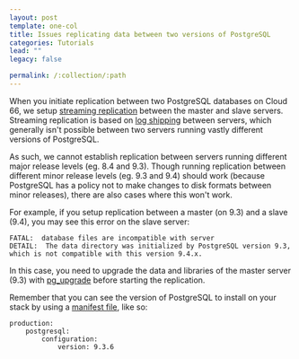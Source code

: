 ```yaml
---
layout: post
template: one-col
title: Issues replicating data between two versions of PostgreSQL
categories: Tutorials
lead: ""
legacy: false

permalink: /:collection/:path
---
```


When you initiate replication between two PostgreSQL databases on Cloud 66, we setup [streaming replication](https://wiki.postgresql.org/wiki/Streaming_Replication) between the master and slave servers. Streaming replication is based on [log shipping](http://www.postgresql.org/docs/9.4/static/warm-standby.html) between servers, which generally isn't possible between two servers running vastly different versions of PostgreSQL.

As such, we cannot establish replication between servers running different major release levels (eg. 8.4 and 9.3). Though running replication between different minor release levels (eg. 9.3 and 9.4) should work (because PostgreSQL has a policy not to make changes to disk formats between minor releases), there are also cases where this won't work.

For example, if you setup replication between a master (on 9.3) and a slave (9.4), you may see this error on the slave server:

```
FATAL:  database files are incompatible with server
DETAIL:  The data directory was initialized by PostgreSQL version 9.3, which is not compatible with this version 9.4.x.
```

In this case, you need to upgrade the data and libraries of the master server (9.3) with [pg_upgrade](http://www.postgresql.org/docs/9.4/static/pgupgrade.html) before starting the replication.

Remember that you can see the version of PostgreSQL to install on your stack by using a [manifest file](/{{page.collection}}/tutorials/getting-started-with-manifest.html), like so:

```
production:
    postgresql:
        configuration:
            version: 9.3.6
```

